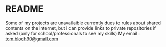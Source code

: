 # README
Some of my projects are unavailaible currently dues to rules about shared contents on the internet, but i can provide links to private repositories if asked (only for school/professionals to see my skills)
My email : tom.bloch90@gmail.com
